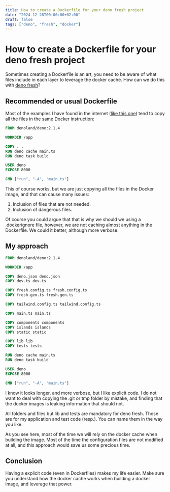 ```yaml
---
title: How to create a Dockerfile for your deno fresh project
date: "2024-12-28T00:00:00+02:00"
draft: false
tags: ["deno", "fresh", "docker"]
---
```


# How to create a Dockerfile for your deno fresh project
Sometimes creating a Dockerfile is an art, you need to be aware of what files include in each layer to leverage
the docker cache. How can we do this with [deno fresh](https://fresh.deno.dev/)?

## Recommended or usual Dockerfile
Most of the examples I have found in the internet
([like this one](https://geshan.com.np/blog/2024/07/deno-docker/#step-3%3A-dockerize-deno-fresh))
tend to copy all the files in the same Docker instruction:

```Dockerfile
FROM denoland/deno:2.1.4

WORKDIR /app

COPY . .
RUN deno cache main.ts
RUN deno task build

USER deno
EXPOSE 8000

CMD ["run", "-A", "main.ts"]
```

This of course works, but we are just copying all the files in the Docker image,
and that can cause many issues:

1. Inclusion of files that are not needed.
2. Inclusion of dangerous files.

Of course you could argue that that is why we should we using a .dockerignore file,
however, we are not caching almost anything in the Dockerfile. We could it better,
although more verbose.

## My approach

```Dockerfile
FROM denoland/deno:2.1.4

WORKDIR /app

COPY deno.json deno.json
COPY dev.ts dev.ts

COPY fresh.config.ts fresh.config.ts
COPY fresh.gen.ts fresh.gen.ts

COPY tailwind.config.ts tailwind.config.ts

COPY main.ts main.ts

COPY components components
COPY islands islands
COPY static static

COPY lib lib
COPY tests tests

RUN deno cache main.ts
RUN deno task build

USER deno
EXPOSE 8000

CMD ["run", "-A", "main.ts"]
```

I know it looks longer, and more verbose, but I like explicit code. I do not want to deal with
copying the .git or tmp folder by mistake, and finding that the docker images is leaking
information that should not.

All folders and files but lib and tests are mandatory for deno fresh. Those are for my application
and test code (resp.). You can name them in the way you like.

As you see here, most of the time we will rely on the docker cache when building the image. Most
of the time the configuration files are not modified at all, and this approach would save us
some precious time.

## Conclusion
Having a explicit code (even in Dockerfiles) makes my life easier. Make sure you understand how the docker cache works when building a docker image, and leverage that power.